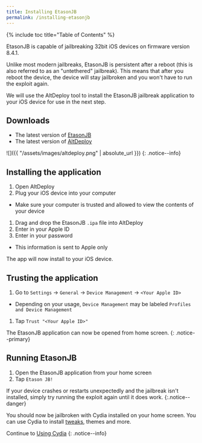```yaml
---
title: Installing EtasonJB
permalink: /installing-etasonjb
---
```


{% include toc title="Table of Contents" %}

EtasonJB is capable of jailbreaking 32bit iOS devices on firmware version 8.4.1.

Unlike most modern jailbreaks, EtasonJB is persistent after a reboot (this is also referred to as an "untethered" jailbreak). This means that after you reboot the device, the device will stay jailbroken and you won't have to run the exploit again.

We will use the AltDeploy tool to install the EtasonJB jailbreak application to your iOS device for use in the next step.

## Downloads

- The latest version of [EtasonJB](https://etasonjb.tihmstar.net/)
- The latest version of [AltDeploy](https://github.com/pixelomer/AltDeploy/releases)

![]({{ "/assets/images/altdeploy.png" | absolute_url }})
{: .notice--info}

## Installing the application

1. Open AltDeploy
1. Plug your iOS device into your computer
  - Make sure your computer is trusted and allowed to view the contents of your device
1. Drag and drop the EtasonJB `.ipa` file into AltDeploy
1. Enter in your Apple ID
1. Enter in your password
  - This information is sent to Apple only

The app will now install to your iOS device.

## Trusting the application

1. Go to `Settings` -> `General` -> `Device Management` -> `<Your Apple ID>`
  - Depending on your usage, `Device Management` may be labeled `Profiles and Device Management`
1. Tap `Trust "<Your Apple ID>"`

The EtasonJB application can now be opened from home screen.
{: .notice--primary}

## Running EtasonJB

1. Open the EtasonJB application from your home screen
1. Tap `Etason JB!`

If your device crashes or restarts unexpectedly and the jailbreak isn't installed, simply try running the exploit again until it does work.
{:.notice--danger}

You should now be jailbroken with Cydia installed on your home screen. You can use Cydia to install [tweaks](faq#tweaks), themes and more.

Continue to [Using Cydia](using-cydia)
{: .notice--info}

